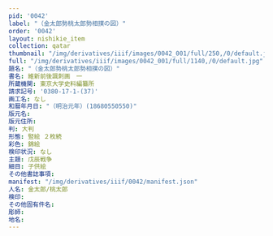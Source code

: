 ```yaml
---
pid: '0042'
label: "（金太郎勢桃太郎勢相撲の図）"
order: '0042'
layout: nishikie_item
collection: qatar
thumbnail: "/img/derivatives/iiif/images/0042_001/full/250,/0/default.jpg"
full: "/img/derivatives/iiif/images/0042_001/full/1140,/0/default.jpg"
題名: "（金太郎勢桃太郎勢相撲の図）"
書名: 維新前後諷刺画　一
所蔵機関: 東京大学史料編纂所
請求記号: '0380-17-1-(37)'
画工名: なし
和暦年月日: "（明治元年）(18680550550)"
版元名: 
版元住所: 
判: 大判
形態: 竪絵 ２枚続
彩色: 錦絵
検印状況: なし
主題: 戊辰戦争
細目: 子供絵
その他書誌事項: 
manifest: "/img/derivatives/iiif/0042/manifest.json"
人名: 金太郎/桃太郎
検印: 
その他固有件名: 
彫師: 
地名: 
---
```

